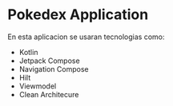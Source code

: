 # Pokedex Application

En esta aplicacion se usaran tecnologias como:
* Kotlin
* Jetpack Compose
* Navigation Compose
* Hilt
* Viewmodel
* Clean Architecure
